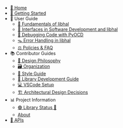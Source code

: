 - [🏡 Home](index.md)
- [🚀 Getting Started](getting_started.md)
- 📖 User Guide
  - [🧱 Fundamentals of libhal](user_guide/fundamentals.md)
  - [🔗 Interfaces in Software Development and libhal](user_guide/interfaces.md)
  - [🎯 Debugging Code with PyOCD](user_guide/debugging.md)
  - [🪤 Error Handling in libhal](user_guide/error_handling.md)
  - [⚖️ Policies & FAQ](user_guide/policy.md)
- 📚 Contributor Guides
  - [📜 Design Philosophy](contributor_guide/philosophy.md)
  - [🗃️ Organization](contributor_guide/organization.md)
  - [🎨 Style Guide](contributor_guide/style.md)
  - [🔹 Library Development Guide](contributor_guide/library_guides.md)
  - [💻 VSCode Setup](contributor_guide/vscode_setup.md)
  - [🏗️ Architectural Design Decisions](contributor_guide/architecture.md)
- 📊 Project Information
  - [🟢 Library Status 🔴](project_information/status.md)
  - [About](project_information/about.md)
- [🧩 APIs](api/index.html)
